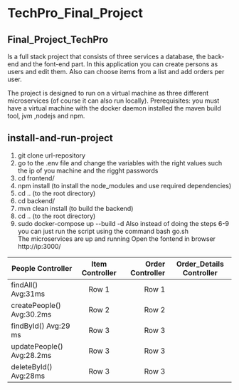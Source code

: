 # TechPro_Final_Project

## Final_Project_TechPro
Is a full stack project that consists of three services a database, the back-end and the font-end part.
In this application you can create persons as users and edit them. Also can choose items from a list and add orders per user.

The project is designed to run on a virtual machine as three different microservices (of course it can also run locally).
Prerequisites:
you must have a virtual machine with the docker daemon installed the maven build tool, jvm ,nodejs and npm.
## install-and-run-project
1. git clone url-repository
2. go to the .env file and change the variables with the right values such the ip of you machine and the rigght passwords
3. cd frontend/
4. npm install (to install the node_modules and use required dependencies)
5. cd .. (to the root directory)
6. cd backend/
7. mvn clean install (to build the backend)
8. cd .. (to the root directory)
9. sudo docker-compose up --build -d
Also instead of doing the steps 6-9 you can just run the script using the command bash go.sh  
     The microservices are up and running 
 Open the fontend in browser http://ip:3000/



|People Controller        |Item Controller |Order Controller |Order_Details Controller |
|-------------------------|:--------------:|----------------:|-------------------------|
|findAll() Avg:31ms       |     Row 1      |   Row 1         |                         |                                                                   
|createPeople() Avg:30.2ms|     Row 2      |   Row 2         |                         |
|findById() Avg:29 ms     |     Row 3      |   Row 3         |                         |
|updatePeople() Avg:28.2ms|     Row 3      |   Row 3         |                         |
|deleteById() Avg:28ms    |     Row 3      |   Row 3         |                         |
